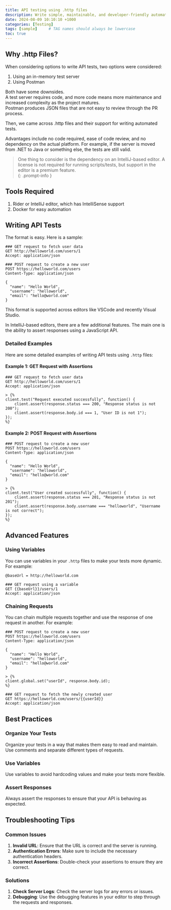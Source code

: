 ```yaml
---
title: API testing using .http files  
description: Write simple, maintainable, and developer-friendly automated API tests using .http files  
date: 2024-08-09 10:10:10 +1000
categories: [Testing]
tags: [sample]     # TAG names should always be lowercase
toc: true
---
```

  
## Why .http Files?

When considering options to write API tests, two options were considered:

1. Using an in-memory test server
2. Using Postman

Both have some downsides.  
A test server requires code, and more code means more maintenance and increased complexity as the project matures.  
Postman produces JSON files that are not easy to review through the PR process.  

Then, we came across .http files and their support for writing automated tests.  

Advantages include no code required, ease of code review, and no dependency on the actual platform. For example, if the server is moved from .NET to Java or something else, the tests are still valid.  

> One thing to consider is the dependency on an IntelliJ-based editor.
A license is not required for running scripts/tests, but support in the editor is a premium feature.  
{: .prompt-info }

## Tools Required
  
1. Rider or IntelliJ editor, which has IntelliSense support
2. Docker for easy automation

## Writing API Tests

The format is easy. Here is a sample:

```http
### GET request to fetch user data
GET http://helloworld.com/users/1
Accept: application/json

### POST request to create a new user
POST https://helloworld.com/users
Content-Type: application/json

{
  "name": "Hello World",
  "username": "helloworld",
  "email": "hello@world.com"
}
```

This format is supported across editors like VSCode and recently Visual Studio.  

In IntelliJ-based editors, there are a few additional features. The main one is the ability to assert responses using a JavaScript API.  

### Detailed Examples

Here are some detailed examples of writing API tests using `.http` files:

#### Example 1: GET Request with Assertions

```http
### GET request to fetch user data
GET http://helloworld.com/users/1
Accept: application/json

> {%
client.test("Request executed successfully", function() {
    client.assert(response.status === 200, "Response status is not 200");
    client.assert(response.body.id === 1, "User ID is not 1");
});
%}
```

#### Example 2: POST Request with Assertions

```http
### POST request to create a new user
POST https://helloworld.com/users
Content-Type: application/json

{
  "name": "Hello World",
  "username": "helloworld",
  "email": "hello@world.com"
}

> {%
client.test("User created successfully", function() {
    client.assert(response.status === 201, "Response status is not 201");
    client.assert(response.body.username === "helloworld", "Username is not correct");
});
%}
```

## Advanced Features

### Using Variables

You can use variables in your `.http` files to make your tests more dynamic. For example:

```http
@baseUrl = http://helloworld.com

### GET request using a variable
GET {{baseUrl}}/users/1
Accept: application/json
```

### Chaining Requests

You can chain multiple requests together and use the response of one request in another. For example:

```http
### POST request to create a new user
POST https://helloworld.com/users
Content-Type: application/json

{
  "name": "Hello World",
  "username": "helloworld",
  "email": "hello@world.com"
}

> {%
client.global.set("userId", response.body.id);
%}

### GET request to fetch the newly created user
GET https://helloworld.com/users/{{userId}}
Accept: application/json
```

## Best Practices

### Organize Your Tests

Organize your tests in a way that makes them easy to read and maintain. Use comments and separate different types of requests.

### Use Variables

Use variables to avoid hardcoding values and make your tests more flexible.

### Assert Responses

Always assert the responses to ensure that your API is behaving as expected.

## Troubleshooting Tips

### Common Issues

1. **Invalid URL**: Ensure that the URL is correct and the server is running.
2. **Authentication Errors**: Make sure to include the necessary authentication headers.
3. **Incorrect Assertions**: Double-check your assertions to ensure they are correct.

### Solutions

1. **Check Server Logs**: Check the server logs for any errors or issues.
2. **Debugging**: Use the debugging features in your editor to step through the requests and responses.

